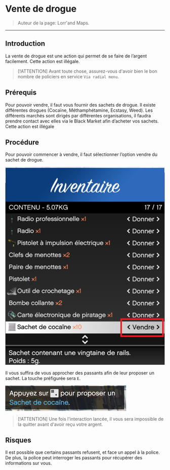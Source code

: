 # Vente de drogue

> Auteur de la page: Lorr'and Maps.

---
## Introduction

La vente de drogue est une action qui permet de se faire de l’argent facilement. Cette action est illégale. 

> [!ATTENTION] Avant toute chose, assurez-vous d'avoir bien le bon nombre de policiers en service `Via radial menu`. 

## Prérequis

Pour pouvoir vendre, il faut vous fournir des sachets de drogue. Il existe différentes drogues (Cocaïne, Méthamphétamine, Ecstasy, Weed). Les différents marchés sont dirigés par différentes organisations, il faudra prendre contact avec elles via le Black Market afin d’acheter vos sachets. Cette action est illégale

## Procédure

Pour pouvoir commencer à vendre, il faut sélectionner l’option vendre du sachet de drogue.

![Vente](../../../_media/life/guides/dark/drugsales/drugsales2.png)

Il vous suffira de vous approcher des passants afin de leur proposer un sachet. La touche préfigurée sera `E`.

![Vente](../../../_media/life/guides/dark/drugsales/drugsales3.png)

> [!ATTENTION] Une fois l'interaction lancée, il vous sera impossible de la quitter avant d'avoir reçu votre argent. 

## Risques

Il est possible que certains passants refusent, et face un appel à la police. 
De plus, la police peut interroger les passants pour récupérer des informations sur vous. 